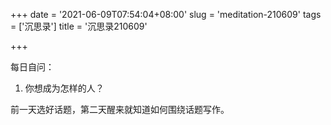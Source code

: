+++
date = '2021-06-09T07:54:04+08:00'
slug = 'meditation-210609'
tags = ['沉思录']
title = '沉思录210609'

+++

每日自问：

1. 你想成为怎样的人？

前一天选好话题，第二天醒来就知道如何围绕话题写作。
